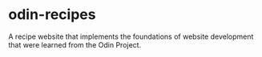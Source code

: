 # odin-recipes
A recipe website that implements the foundations of website development that were learned from the Odin Project. 

